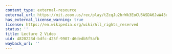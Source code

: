 ```yaml
---
content_type: external-resource
external_url: https://mit.zoom.us/rec/play/tZcqJu2hrWk3EoCU5ASDA6JwW43rJqOs0nQb8voJmEjgBnQBNVvybrFANuBdT4BwqQyhLs2fsHc_EOcH?continueMode=true&_x_zm_rtaid=ASHU40TnQm6DiHQVTVcqtg.1586018029563.8875e6e3159640b6b791712564660e4c&_x_zm_rhtaid=946
has_external_license_warning: true
license: https://en.wikipedia.org/wiki/All_rights_reserved
status: ''
title: Lecture 2 Video
uid: 4820223d-bdfc-425f-9907-46dedb5f5afb
wayback_url: ''
---
```


